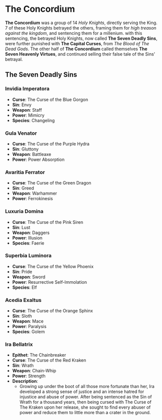 # __The Concordium__
__The Concordium__ was a group of 14 _Holy Knights_, directly serving the King. 7 of these Holy Knights betrayed the others, framing them for _high treason against the kingdom_, and sentencing them for a millenium. with this sentencing, the betrayed Holy Knights, now called __The Seven Deadly Sins__, were further punished with __The Capital Curses__, from _The Blood of The Dead Gods_. The other half of __The Concordium__ called themselves __The Seven Heavenly Virtues__, and continued selling their false tale of the Sins' betrayal.
## The Seven Deadly Sins
### Invidia Imperatora
- __Curse__: The Curse of the Blue Gorgon
- __Sin__: Envy
- __Weapon__: Staff
- __Power__: Mimicry
- __Species__: Changeling
### Gula Venator
- __Curse__: The Curse of the Purple Hydra
- __Sin__: Gluttony
- __Weapon__: Battleaxe
- __Power__: Power Absorption
### Avaritia Ferrator
- __Curse__: The Curse of the Green Dragon
- __Sin__: Greed
- __Weapon__: Warhammer
- __Power__: Ferrokinesis
### Luxuria Domina
- __Curse__: The Curse of the Pink Siren
- __Sin__: Lust
- __Weapon__: Daggers
- __Power__: Illusion
- __Species__: Faerie
### Superbia Luminora
- __Curse__: The Curse of the Yellow Phoenix
- __Sin__: Pride
- __Weapon__: Sword
- __Power__: Resurrective Self-Immolation
- __Species__: Elf
### Acedia Exaltus
- __Curse__: The Curse of the Orange Sphinx
- __Sin__: Sloth
- __Weapon__: Mace
- __Power__: Paralysis
- __Species__: Golem
### Ira Bellatrix
- __Epithet__: The Chainbreaker
- __Curse__: The Curse of the Red Kraken
- __Sin__: Wrath
- __Weapon__: Chain-Whip
- __Power__: Strength
- __Description__:
    - Growing up under the boot of all those more fortunate than her, Ira developed a strong sense of justice and an intense hatred for injustice and abuse of power. After being sentenced as the Sin of Wrath for a thousand years, then being cursed with The Curse of The Kraken upon her release, she sought to find every abuser of power and reduce them to little more than a crater in the ground.
